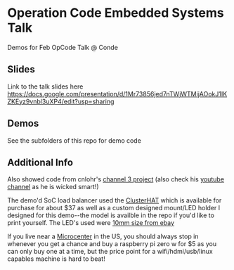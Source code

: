 # Operation Code Embedded Systems Talk
Demos for Feb OpCode Talk @ Conde

## Slides
Link to the talk slides here https://docs.google.com/presentation/d/1Mr73856jed7nTWjWTMijAOokJ1IKZKEyz9vnbl3uXP4/edit?usp=sharing

## Demos
See the subfolders of this repo for demo code

## Additional Info

Also showed code from cnlohr's [channel 3 project](https://github.com/cnlohr/channel3) (also check his [youtube channel](https://www.youtube.com/user/CNLohr) as he is wicked smart!)

The demo'd SoC load balancer used the [ClusterHAT](https://clusterhat.com/) which is available for purchase for about $37 as well as a custom designed mount/LED holder I designed for this demo--the model is availble in the repo if you'd like to print yourself.  The LED's used were [10mm size from ebay](https://www.ebay.com/itm/20pcs-DC-9-12V-3mm-5mm-8mm-10mm-LED-Light-Emitting-Diodes-Pre-Wired-20CM-Line/122003901596?ssPageName=STRK%3AMEBIDX%3AIT&var=421005444723&_trksid=p2060353.m2749.l2649) 

If you live near a [Microcenter](com/site/stores/default.aspx) in the US, you should always stop in whenever you get a chance and buy a raspberry pi zero w for $5 as you can only buy one at a time, but the price point for a wifi/hdmi/usb/linux capables machine is hard to beat!
